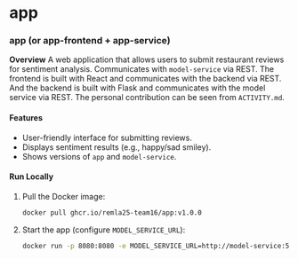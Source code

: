 # app

### **app** (or **app-frontend** + **app-service**)

**Overview**
A web application that allows users to submit restaurant reviews for sentiment analysis. Communicates with `model-service` via REST. The frontend is built with React and communicates with the backend via REST. And the backend is built with Flask and communicates with the model service via REST. The personal contribution can be seen from `ACTIVITY.md`. 

#### **Features**

- User-friendly interface for submitting reviews.
- Displays sentiment results (e.g., happy/sad smiley).
- Shows versions of `app` and `model-service`.

#### **Run Locally**

1. Pull the Docker image:

   ```bash
   docker pull ghcr.io/remla25-team16/app:v1.0.0
   ```

2. Start the app (configure `MODEL_SERVICE_URL`):

   ```bash
   docker run -p 8080:8080 -e MODEL_SERVICE_URL=http://model-service:5000 ghcr.io/remla25-team16/app
   ```

   